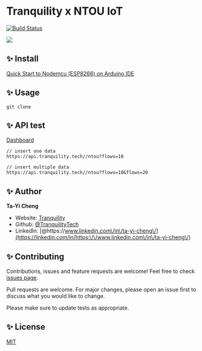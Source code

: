 # Tranquility x NTOU IoT


[![Build Status](https://travis-ci.org/michalsnik/aos.svg?branch=master)](https://travis-ci.org/michalsnik/aos)

![](https://i.imgur.com/1qc7aIg.png)

## ✨ Install
[Quick Start to Nodemcu (ESP8266) on Arduino IDE](https://www.instructables.com/id/Quick-Start-to-Nodemcu-ESP8266-on-Arduino-IDE/)

## ✨ Usage

```
git clone
```

## ✨ API test
[Dashboard](https://www.tranquility.tech/project/ntou)

```
// insert one data
https://api.tranquility.tech//ntou?flows=10

// insert multiple data
https://api.tranquility.tech//ntou?flows=10&flows=20
```

## ✨ Author

**Ta-Yi Cheng**

* Website: [Tranquility](https://www.tranquility.tech/)
* Github: [@TranquilityTech](https://github.com/TranquilityTech)
* LinkedIn: [@https:\/\/www.linkedin.com\/in\/ta-yi-cheng\/](https://linkedin.com/in/https:\/\/www.linkedin.com\/in\/ta-yi-cheng\/)

## ✨ Contributing

Contributions, issues and feature requests are welcome! Feel free to check [issues page](https://www.tranquility.tech/).


Pull requests are welcome. For major changes, please open an issue first to discuss what you would like to change.

Please make sure to update tests as appropriate.

## ✨ License
[MIT](https://choosealicense.com/licenses/mit/)
